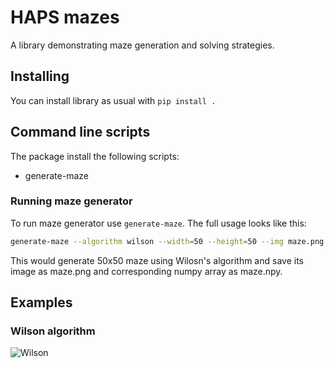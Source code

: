 # HAPS mazes

A library demonstrating maze generation and solving strategies.

## Installing

You can install library as usual with `pip install .`

## Command line scripts

The package install the following scripts:

- generate-maze

### Running maze generator

To run maze generator use `generate-maze`. The full usage looks like this:

```bash
generate-maze --algorithm wilson --width=50 --height=50 --img maze.png --dump maze.npy
```

This would generate 50x50 maze using Wilosn's algorithm and save its image as maze.png and corresponding numpy array as maze.npy.

## Examples

### Wilson algorithm

![Wilson](images/wilson.gif=200x200)
